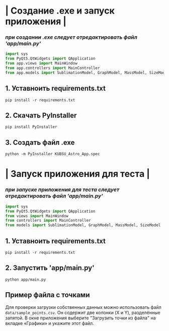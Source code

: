 # **| Создание .exe и запуск приложения |**

### *при создании .exe следует отредактировать файл 'app/main.py'*
```app/main.py
import sys
from PyQt5.QtWidgets import QApplication
from app.views import MainWindow
from app.controllers import MainController
from app.models import SublimationModel, GraphModel, MassModel, SizeModel
```

## 1. Уставноить requirements.txt
```
pip install -r requirements.txt
```

## 2. Скачать PyInstaller
```
pip install PyInstaller
```

## 3. Создать файл .exe
```
python -m PyInstaller KUBSU_Astro_App.spec
```

# **| Запуск приложения для теста |**

### *при запуске приложения для теста следует отредактировать файл 'app/main.py'*
```app/main.py
import sys
from PyQt5.QtWidgets import QApplication
from views import MainWindow
from controllers import MainController
from models import SublimationModel, GraphModel, MassModel, SizeModel
```

## 1. Уставноить requirements.txt
```
pip install -r requirements.txt
```

## 2. Запустить 'app/main.py'
```
python app/main.py
```
## Пример файла с точками
Для проверки загрузки собственных данных можно использовать файл `data/sample_points.csv`. Он содержит две колонки (X и Y), разделённые запятой. В окне приложения выберите "Загрузить точки из файла" на вкладке «Графики» и укажите этот файл.
